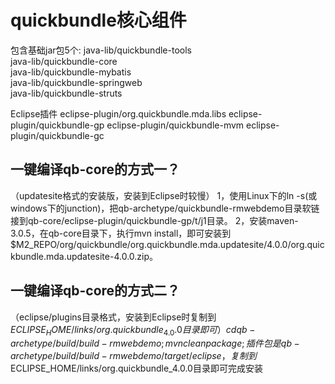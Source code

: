 quickbundle核心组件
====================================================
包含基础jar包5个:
	java-lib/quickbundle-tools  
	java-lib/quickbundle-core  
	java-lib/quickbundle-mybatis  
	java-lib/quickbundle-springweb  
	java-lib/quickbundle-struts  
	
Eclipse插件
	eclipse-plugin/org.quickbundle.mda.libs
	eclipse-plugin/quickbundle-gp
	eclipse-plugin/quickbundle-mvm
	eclipse-plugin/quickbundle-gc

一键编译qb-core的方式一？
----------------------------------------------------
（updatesite格式的安装版，安装到Eclipse时较慢）
		1，使用Linux下的ln -s(或windows下的junction)，把qb-archetype/quickbundle-rmwebdemo目录软链接到qb-core/eclipse-plugin/quickbundle-gp/t/j1目录。
		2，安装maven-3.0.5，在qb-core目录下，执行mvn install，即可安装到$M2_REPO/org/quickbundle/org.quickbundle.mda.updatesite/4.0.0/org.quickbundle.mda.updatesite-4.0.0.zip。


一键编译qb-core的方式二？
------------------------------------------------
（eclipse/plugins目录格式，安装到Eclipse时复制到$ECLIPSE_HOME/links/org.quickbundle_4.0.0目录即可）
		cd qb-archetype/build/build-rmwebdemo; 
		mvn clean package; 
		插件包是qb-archetype/build/build-rmwebdemo/target/eclipse，复制到$ECLIPSE_HOME/links/org.quickbundle_4.0.0目录即可完成安装